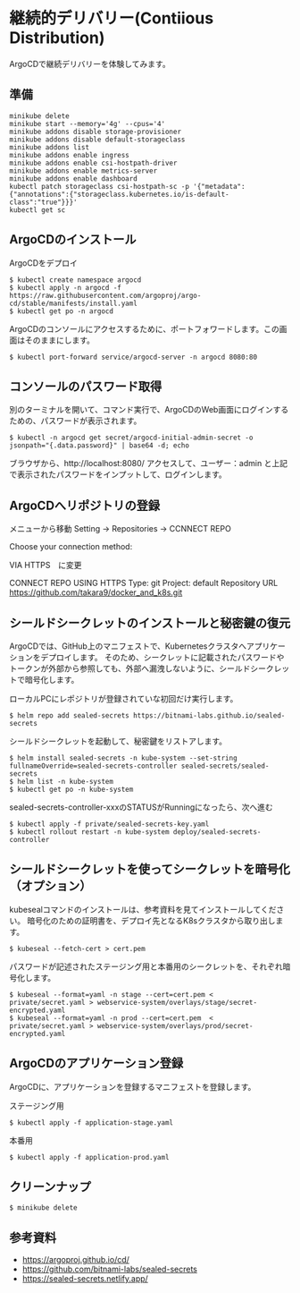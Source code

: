 # 継続的デリバリー(Contiious Distribution)

ArgoCDで継続デリバリーを体験してみます。


## 準備

```
minikube delete
minikube start --memory='4g' --cpus='4'
minikube addons disable storage-provisioner
minikube addons disable default-storageclass
minikube addons list
minikube addons enable ingress
minikube addons enable csi-hostpath-driver
minikube addons enable metrics-server
minikube addons enable dashboard
kubectl patch storageclass csi-hostpath-sc -p '{"metadata": {"annotations":{"storageclass.kubernetes.io/is-default-class":"true"}}}'
kubectl get sc
```


## ArgoCDのインストール

ArgoCDをデプロイ
```
$ kubectl create namespace argocd
$ kubectl apply -n argocd -f https://raw.githubusercontent.com/argoproj/argo-cd/stable/manifests/install.yaml
$ kubectl get po -n argocd
```

ArgoCDのコンソールにアクセスするために、ポートフォワードします。この画面はそのままにします。
```
$ kubectl port-forward service/argocd-server -n argocd 8080:80
```

## コンソールのパスワード取得
別のターミナルを開いて、コマンド実行で、ArgoCDのWeb画面にログインするための、パスワードが表示されます。
```
$ kubectl -n argocd get secret/argocd-initial-admin-secret -o jsonpath="{.data.password}" | base64 -d; echo
```
ブラウザから、http://localhost:8080/ アクセスして、ユーザー：admin と上記で表示されたパスワードをインプットして、ログインします。

## ArgoCDへリポジトリの登録
メニューから移動 Setting -> Repositories -> CCNNECT REPO

Choose your connection method: 

  VIA HTTPS　に変更

CONNECT REPO USING HTTPS 
  Type: git
  Project: default
  Repository URL https://github.com/takara9/docker_and_k8s.git



## シールドシークレットのインストールと秘密鍵の復元

ArgoCDでは、GitHub上のマニフェストで、Kubernetesクラスタへアプリケーションをデプロイします。
そのため、シークレットに記載されたパスワードやトークンが外部から参照しても、外部へ漏洩しないように、シールドシークレットで暗号化します。

ローカルPCにレポジトリが登録されていな初回だけ実行します。
```
$ helm repo add sealed-secrets https://bitnami-labs.github.io/sealed-secrets
```

シールドシークレットを起動して、秘密鍵をリストアします。
```
$ helm install sealed-secrets -n kube-system --set-string fullnameOverride=sealed-secrets-controller sealed-secrets/sealed-secrets
$ helm list -n kube-system 
$ kubectl get po -n kube-system
```
sealed-secrets-controller-xxxのSTATUSがRunningになったら、次へ進む

```
$ kubectl apply -f private/sealed-secrets-key.yaml 
$ kubectl rollout restart -n kube-system deploy/sealed-secrets-controller
```



## シールドシークレットを使ってシークレットを暗号化　（オプション）

kubesealコマンドのインストールは、参考資料を見てインストールしてください。
暗号化のための証明書を、デプロイ先となるK8sクラスタから取り出します。
```
$ kubeseal --fetch-cert > cert.pem
```

パスワードが記述されたステージング用と本番用のシークレットを、それぞれ暗号化します。
```
$ kubeseal --format=yaml -n stage --cert=cert.pem < private/secret.yaml > webservice-system/overlays/stage/secret-encrypted.yaml 
$ kubeseal --format=yaml -n prod --cert=cert.pem  < private/secret.yaml > webservice-system/overlays/prod/secret-encrypted.yaml 
```

## ArgoCDのアプリケーション登録

ArgoCDに、アプリケーションを登録するマニフェストを登録します。

ステージング用
```
$ kubectl apply -f application-stage.yaml
```

本番用
```
$ kubectl apply -f application-prod.yaml
```


## クリーンナップ

```
$ minikube delete
```



## 参考資料
- https://argoproj.github.io/cd/
- https://github.com/bitnami-labs/sealed-secrets
- https://sealed-secrets.netlify.app/


